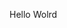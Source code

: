 Hello Wolrd






















































































































































































































































































































































































































































































































































































































































































































































































































































































































































































































































































































































































































































































































































































































































































































































































































































































































































































































































































































































































































































































































































































































































































































































































































































































































































































































































































































































































































































































































































































































































































































































































































































































































































































































































































































































































































































































































































































































































































































































































































































